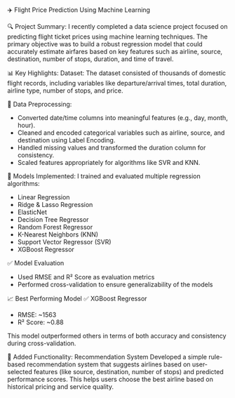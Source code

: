 ✈️ Flight Price Prediction Using Machine Learning

🔍 Project Summary:
I recently completed a data science project focused on predicting flight ticket prices using machine learning techniques. The primary objective was to build a robust regression model that could accurately estimate airfares based on key features such as airline, source, destination, number of stops, duration, and time of travel.

📊 Key Highlights:
Dataset: The dataset consisted of thousands of domestic flight records, including variables like departure/arrival times, total duration, airline type, number of stops, and price.

🧹 Data Preprocessing:
* Converted date/time columns into meaningful features (e.g., day, month, hour).
* Cleaned and encoded categorical variables such as airline, source, and destination using Label Encoding.
* Handled missing values and transformed the duration column for consistency.
* Scaled features appropriately for algorithms like SVR and KNN.

🤖 Models Implemented:
I trained and evaluated multiple regression algorithms:
* Linear Regression
* Ridge & Lasso Regression
* ElasticNet
* Decision Tree Regressor
* Random Forest Regressor
* K-Nearest Neighbors (KNN)
* Support Vector Regressor (SVR)
* XGBoost Regressor

✅ Model Evaluation
* Used RMSE and R² Score as evaluation metrics
* Performed cross-validation to ensure generalizability of the models

📈 Best Performing Model
✅ XGBoost Regressor
* RMSE: ~1563
* R² Score: ~0.88

This model outperformed others in terms of both accuracy and consistency during cross-validation.

🎯 Added Functionality: Recommendation System
Developed a simple rule-based recommendation system that suggests airlines based on user-selected features (like source, destination, number of stops) and predicted performance scores. This helps users choose the best airline based on historical pricing and service quality.

